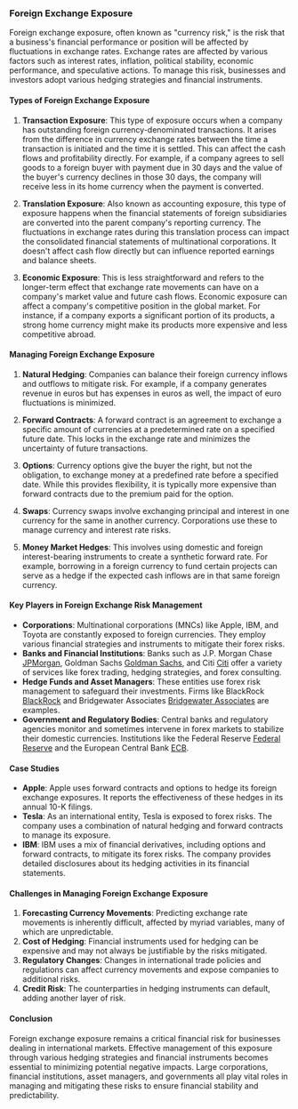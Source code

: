 ### Foreign Exchange Exposure

Foreign exchange exposure, often known as "currency risk," is the risk that a business's financial performance or position will be affected by fluctuations in exchange rates. Exchange rates are affected by various factors such as interest rates, inflation, political stability, economic performance, and speculative actions. To manage this risk, businesses and investors adopt various hedging strategies and financial instruments.

#### Types of Foreign Exchange Exposure

1. **Transaction Exposure**: This type of exposure occurs when a company has outstanding foreign currency-denominated transactions. It arises from the difference in currency exchange rates between the time a transaction is initiated and the time it is settled. This can affect the cash flows and profitability directly. For example, if a company agrees to sell goods to a foreign buyer with payment due in 30 days and the value of the buyer's currency declines in those 30 days, the company will receive less in its home currency when the payment is converted.

2. **Translation Exposure**: Also known as accounting exposure, this type of exposure happens when the financial statements of foreign subsidiaries are converted into the parent company's reporting currency. The fluctuations in exchange rates during this translation process can impact the consolidated financial statements of multinational corporations. It doesn't affect cash flow directly but can influence reported earnings and balance sheets.

3. **Economic Exposure**: This is less straightforward and refers to the longer-term effect that exchange rate movements can have on a company's market value and future cash flows. Economic exposure can affect a company's competitive position in the global market. For instance, if a company exports a significant portion of its products, a strong home currency might make its products more expensive and less competitive abroad.

#### Managing Foreign Exchange Exposure

1. **Natural Hedging**: Companies can balance their foreign currency inflows and outflows to mitigate risk. For example, if a company generates revenue in euros but has expenses in euros as well, the impact of euro fluctuations is minimized.

2. **Forward Contracts**: A forward contract is an agreement to exchange a specific amount of currencies at a predetermined rate on a specified future date. This locks in the exchange rate and minimizes the uncertainty of future transactions.

3. **Options**: Currency options give the buyer the right, but not the obligation, to exchange money at a predefined rate before a specified date. While this provides flexibility, it is typically more expensive than forward contracts due to the premium paid for the option.

4. **Swaps**: Currency swaps involve exchanging principal and interest in one currency for the same in another currency. Corporations use these to manage currency and interest rate risks.

5. **Money Market Hedges**: This involves using domestic and foreign interest-bearing instruments to create a synthetic forward rate. For example, borrowing in a foreign currency to fund certain projects can serve as a hedge if the expected cash inflows are in that same foreign currency.

#### Key Players in Foreign Exchange Risk Management

- **Corporations**: Multinational corporations (MNCs) like Apple, IBM, and Toyota are constantly exposed to foreign currencies. They employ various financial strategies and instruments to mitigate their forex risks.
- **Banks and Financial Institutions**: Banks such as J.P. Morgan Chase [JPMorgan](https://www.jpmorganchase.com/), Goldman Sachs [Goldman Sachs](https://www.goldmansachs.com/), and Citi [Citi](https://www.citigroup.com/citi/) offer a variety of services like forex trading, hedging strategies, and forex consulting.
- **Hedge Funds and Asset Managers**: These entities use forex risk management to safeguard their investments. Firms like BlackRock [BlackRock](https://www.blackrock.com/) and Bridgewater Associates [Bridgewater Associates](https://www.bridgewater.com/) are examples.
- **Government and Regulatory Bodies**: Central banks and regulatory agencies monitor and sometimes intervene in forex markets to stabilize their domestic currencies. Institutions like the Federal Reserve [Federal Reserve](https://www.federalreserve.gov/) and the European Central Bank [ECB](https://www.ecb.europa.eu/).

#### Case Studies

- **Apple**: Apple uses forward contracts and options to hedge its foreign exchange exposures. It reports the effectiveness of these hedges in its annual 10-K filings.
- **Tesla**: As an international entity, Tesla is exposed to forex risks. The company uses a combination of natural hedging and forward contracts to manage its exposure.
- **IBM**: IBM uses a mix of financial derivatives, including options and forward contracts, to mitigate its forex risks. The company provides detailed disclosures about its hedging activities in its financial statements.

#### Challenges in Managing Foreign Exchange Exposure

1. **Forecasting Currency Movements**: Predicting exchange rate movements is inherently difficult, affected by myriad variables, many of which are unpredictable.
2. **Cost of Hedging**: Financial instruments used for hedging can be expensive and may not always be justifiable by the risks mitigated.
3. **Regulatory Changes**: Changes in international trade policies and regulations can affect currency movements and expose companies to additional risks.
4. **Credit Risk**: The counterparties in hedging instruments can default, adding another layer of risk.

#### Conclusion

Foreign exchange exposure remains a critical financial risk for businesses dealing in international markets. Effective management of this exposure through various hedging strategies and financial instruments becomes essential to minimizing potential negative impacts. Large corporations, financial institutions, asset managers, and governments all play vital roles in managing and mitigating these risks to ensure financial stability and predictability.
